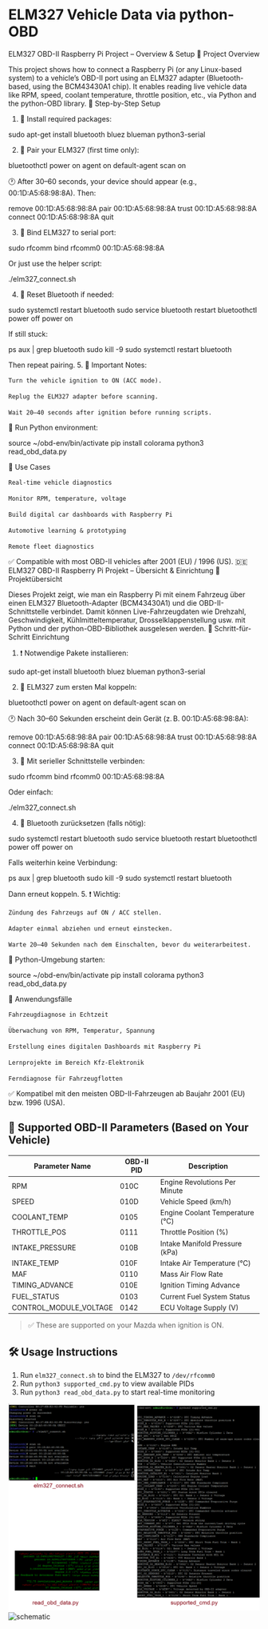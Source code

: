 # ELM327 Vehicle Data via python-OBD

ELM327 OBD-II Raspberry Pi Project – Overview & Setup
🚗 Project Overview

This project shows how to connect a Raspberry Pi (or any Linux-based system) to a vehicle’s OBD-II port using an ELM327 adapter (Bluetooth-based, using the BCM43430A1 chip). It enables reading live vehicle data like RPM, speed, coolant temperature, throttle position, etc., via Python and the python-OBD library.
🔧 Step-by-Step Setup
1. 🔌 Install required packages:

sudo apt-get install bluetooth bluez blueman python3-serial

2. 🔁 Pair your ELM327 (first time only):

bluetoothctl
power on
agent on
default-agent
scan on

🕐 After 30–60 seconds, your device should appear (e.g., 00:1D:A5:68:98:8A). Then:

remove 00:1D:A5:68:98:8A
pair 00:1D:A5:68:98:8A
trust 00:1D:A5:68:98:8A
connect 00:1D:A5:68:98:8A
quit

3. 🔗 Bind ELM327 to serial port:

sudo rfcomm bind rfcomm0 00:1D:A5:68:98:8A

Or just use the helper script:

./elm327_connect.sh

4. 🔄 Reset Bluetooth if needed:

sudo systemctl restart bluetooth
sudo service bluetooth restart
bluetoothctl
power off
power on

If still stuck:

ps aux | grep bluetooth
sudo kill -9 <PID>
sudo systemctl restart bluetooth

Then repeat pairing.
5. 🔋 Important Notes:

    Turn the vehicle ignition to ON (ACC mode).

    Replug the ELM327 adapter before scanning.

    Wait 20–40 seconds after ignition before running scripts.

🐍 Run Python environment:

source ~/obd-env/bin/activate
pip install colorama
python3 read_obd_data.py

🧰 Use Cases

    Real-time vehicle diagnostics

    Monitor RPM, temperature, voltage

    Build digital car dashboards with Raspberry Pi

    Automotive learning & prototyping

    Remote fleet diagnostics

✅ Compatible with most OBD-II vehicles after 2001 (EU) / 1996 (US).
🇩🇪 ELM327 OBD-II Raspberry Pi Projekt – Übersicht & Einrichtung
🚗 Projektübersicht

Dieses Projekt zeigt, wie man ein Raspberry Pi mit einem Fahrzeug über einen ELM327 Bluetooth-Adapter (BCM43430A1) und die OBD-II-Schnittstelle verbindet. Damit können Live-Fahrzeugdaten wie Drehzahl, Geschwindigkeit, Kühlmitteltemperatur, Drosselklappenstellung usw. mit Python und der python-OBD-Bibliothek ausgelesen werden.
🔧 Schritt-für-Schritt Einrichtung
1. ❗ Notwendige Pakete installieren:

sudo apt-get install bluetooth bluez blueman python3-serial

2. 📶 ELM327 zum ersten Mal koppeln:

bluetoothctl
power on
agent on
default-agent
scan on

🕐 Nach 30–60 Sekunden erscheint dein Gerät (z. B. 00:1D:A5:68:98:8A):

remove 00:1D:A5:68:98:8A
pair 00:1D:A5:68:98:8A
trust 00:1D:A5:68:98:8A
connect 00:1D:A5:68:98:8A
quit

3. 🔗 Mit serieller Schnittstelle verbinden:

sudo rfcomm bind rfcomm0 00:1D:A5:68:98:8A

Oder einfach:

./elm327_connect.sh

4. 🔁 Bluetooth zurücksetzen (falls nötig):

sudo systemctl restart bluetooth
sudo service bluetooth restart
bluetoothctl
power off
power on

Falls weiterhin keine Verbindung:

ps aux | grep bluetooth
sudo kill -9 <PID>
sudo systemctl restart bluetooth

Dann erneut koppeln.
5. ❗ Wichtig:

    Zündung des Fahrzeugs auf ON / ACC stellen.

    Adapter einmal abziehen und erneut einstecken.

    Warte 20–40 Sekunden nach dem Einschalten, bevor du weiterarbeitest.

🐍 Python-Umgebung starten:

source ~/obd-env/bin/activate
pip install colorama
python3 read_obd_data.py

🧰 Anwendungsfälle

    Fahrzeugdiagnose in Echtzeit

    Überwachung von RPM, Temperatur, Spannung

    Erstellung eines digitalen Dashboards mit Raspberry Pi

    Lernprojekte im Bereich Kfz-Elektronik

    Ferndiagnose für Fahrzeugflotten

✅ Kompatibel mit den meisten OBD-II-Fahrzeugen ab Baujahr 2001 (EU) bzw. 1996 (USA).
## 🔌 Supported OBD-II Parameters (Based on Your Vehicle)

| Parameter Name            | OBD-II PID | Description                          |
|--------------------------|------------|--------------------------------------|
| RPM                      | 010C       | Engine Revolutions Per Minute        |
| SPEED                    | 010D       | Vehicle Speed (km/h)                 |
| COOLANT_TEMP             | 0105       | Engine Coolant Temperature (°C)      |
| THROTTLE_POS             | 0111       | Throttle Position (%)                |
| INTAKE_PRESSURE          | 010B       | Intake Manifold Pressure (kPa)       |
| INTAKE_TEMP              | 010F       | Intake Air Temperature (°C)          |
| MAF                      | 0110       | Mass Air Flow Rate                   |
| TIMING_ADVANCE           | 010E       | Ignition Timing Advance              |
| FUEL_STATUS              | 0103       | Current Fuel System Status           |
| CONTROL_MODULE_VOLTAGE   | 0142       | ECU Voltage Supply (V)               |

> ✅ These are supported on your Mazda when ignition is ON.

## 🛠 Usage Instructions

1. Run `elm327_connect.sh` to bind the ELM327 to `/dev/rfcomm0`
2. Run `python3 supported_cmd.py` to view available PIDs
3. Run `python3 read_obd_data.py` to start real-time monitoring

![SSH Logs](images/bt.png)
![schematic](images/elm327_pi3.jpg)

